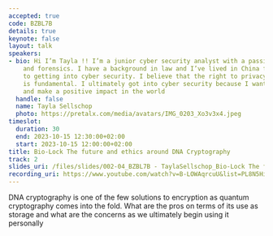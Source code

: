 ```yaml
---
accepted: true
code: BZBL7B
details: true
keynote: false
layout: talk
speakers:
- bio: Hi I’m Tayla !! I’m a junior cyber security analyst with a passion for cryptography
    and forensics. I have a background in law and I’ve lived in China for years prior
    to getting into cyber security. I believe that the right to privacy and information
    is fundamental. I ultimately got into cyber security because I want to help people
    and make a positive impact in the world
  handle: false
  name: Tayla Sellschop
  photo: https://pretalx.com/media/avatars/IMG_0203_Xo3v3x4.jpeg
timeslot:
  duration: 30
  end: 2023-10-15 12:30:00+02:00
  start: 2023-10-15 12:00:00+02:00
title: Bio-Lock The future and ethics around DNA Cryptography
track: 2
slides_uri: /files/slides/002-04_BZBL7B - TaylaSellschop_Bio-Lock The future and ethics around DNA Cryptography.pptx
recording_uri: https://www.youtube.com/watch?v=B-LOWAqrcuU&list=PL8N5HiRDvZ-dVdLNXf6kC3WDi8AWBS27g&index=17
---
```


DNA cryptography is one of the few solutions to encryption as quantum cryptography comes into the fold.
What are the pros on terms of its use as storage and what are the concerns as we ultimately begin using it personally